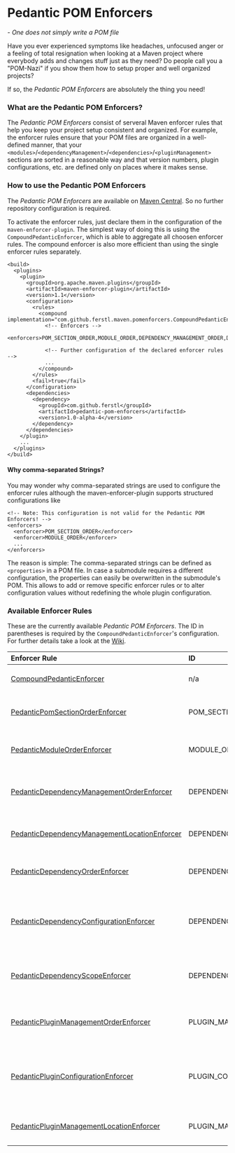 # Pedantic POM Enforcers
*- One does not simply write a POM file*


Have you ever experienced symptoms like headaches, unfocused anger or a feeling of total resignation when looking at a Maven project where everybody adds and changes stuff just as they need? Do people call you a "POM-Nazi" if you show them how to setup proper and well organized projects?

If so, the *Pedantic POM Enforcers* are absolutely the thing you need!


### What are the Pedantic POM Enforcers?
The *Pedantic POM Enforcers* consist of serveral Maven enforcer rules that help you keep your project setup consistent and organized. For example, the enforcer rules ensure that your POM files are organized in a well-defined manner, that your `<modules>`/`<dependencyManagement>`/`<dependencies>`/`<pluginManagement>` sections are sorted in a reasonable way and that version numbers, plugin configurations, etc. are defined only on places where it makes sense.


### How to use the Pedantic POM Enforcers
The *Pedantic POM Enforcers* are available on [Maven Central](http://central.maven.org/maven2/com/github/ferstl/pedantic-pom-enforcers/). So no further repository configuration is required.

To activate the enforcer rules, just declare them in the configuration of the `maven-enforcer-plugin`. The simplest way of doing this is using the `CompoundPedanticEnforcer`, which is able to aggregate all choosen enforcer rules. The compound enforcer is also more efficient than using the single enforcer rules separately.

    <build>
      <plugins>
        <plugin>
          <groupId>org.apache.maven.plugins</groupId>
          <artifactId>maven-enforcer-plugin</artifactId>
          <version>1.1</version>
          <configuration>
            <rules>
              <compound implementation="com.github.ferstl.maven.pomenforcers.CompoundPedanticEnforcer">
                <!-- Enforcers -->
                <enforcers>POM_SECTION_ORDER,MODULE_ORDER,DEPENDENCY_MANAGEMENT_ORDER,DEPENDENCY_ORDER,PLUGIN_MANAGEMENT_ORDER</enforcers>
              
                <!-- Further configuration of the declared enforcer rules -->
                ...
              </compound>
            </rules>
            <fail>true</fail>
          </configuration>
          <dependencies>
            <dependency>
              <groupId>com.github.ferstl</groupId>
              <artifactId>pedantic-pom-enforcers</artifactId>
              <version>1.0-alpha-4</version>
            </dependency>
          </dependencies>
        </plugin>
        ...
      </plugins>
    </build>
    
    
#### Why comma-separated Strings?
You may wonder why comma-separated strings are used to configure the enforcer rules although the maven-enforcer-plugin supports structured configurations like

    <!-- Note: This configuration is not valid for the Pedantic POM Enforcers! -->
    <enforcers>
      <enforcer>POM_SECTION_ORDER</enforcer>
      <enforcer>MODULE_ORDER</enforcer>
      ...
    </enforcers>

The reason is simple: The comma-separated strings can be defined as `<properties>` in a POM file. In case a submodule requires a different configuration, the properties can easily be overwritten in the submodule's POM. This allows to add or remove specific enforcer rules or to alter configuration values without redefining the whole plugin configuration.

### Available Enforcer Rules
These are the currently available *Pedantic POM Enforcers*. The ID in parentheses is required by the `CompoundPedanticEnforcer`'s configuration. For further details take a look at the [Wiki](pedantic-pom-enforcers/wiki/PedanticEnforcerRule).

| Enforcer Rule | ID | Description |
|:------------- |:--- |:----------- |
| [CompoundPedanticEnforcer](pedantic-pom-enforcers/wiki/CompoundPedanticEnforcer) | n/a | Used to aggregate several pedantic enforcer rules. |
| [PedanticPomSectionOrderEnforcer](pedantic-pom-enforcers/wiki/PedanticPomSectionOrderEnforcer) | POM_SECTION_ORDER | This enforcer makes sure that the sections in your POM files are in a defined order. |
| [PedanticModuleOrderEnforcer](pedantic-pom-enforcers/wiki/PedanticModuleOrderEnforcer) | MODULE_ORDER | This enforcer makes sure that your `modules` section is sorted alphabetically. |
| [PedanticDependencyManagementOrderEnforcer](pedantic-pom-enforcers/wiki/PedanticDependencyManagementOrderEnforcer) | DEPENDENCY_MANAGEMENT_ORDER | This enforcer makes sure that all artifacts in your dependency management are ordered. |
| [PedanticDependencyManagementLocationEnforcer](pedantic-pom-enforcers/wiki/PedanticDependencyManagementLocationEnforcer) | DEPENDENCY_MANAGEMENT_LOCATION | Enforces that only a well-defined set of POMs may declare plugin management. |
| [PedanticDependencyOrderEnforcer](pedantic-pom-enforcers/wiki/PedanticDependencyOrderEnforcer) | DEPENDENCY_ORDER | This enforcer makes sure that all artifacts in your dependencies section are ordered. |
| [PedanticDependencyConfigurationEnforcer](pedantic-pom-enforcers/wiki/PedanticDependencyConfigurationEnforcer) | DEPENDENCY_CONFIGURATION | This enforcer makes sure that dependency versions and exclusions are declared in the `<dependencyManagement>` section. |
| [PedanticDependencyScopeEnforcer](pedantic-pom-enforcers/wiki/PedanticDependencyScopeEnforcer) | DEPENDENCY_SCOPE | Enforces that the configured dependencies have to be defined within a specific scope. |
| [PedanticPluginManagementOrderEnforcer](pedantic-pom-enforcers/wiki/PedanticPluginManagementOrderEnforcer) | PLUGIN_MANAGEMENT_ORDER | This enforcer makes sure that all plugins in your plugin management section are ordered. |
| [PedanticPluginConfigurationEnforcer](pedantic-pom-enforcers/wiki/PedanticPluginConfigurationEnforcer) | PLUGIN_CONFIGURATION | Enforces that plugin versions, configurations and dependencies are defined in the `<pluginManagement>` section. |
| [PedanticPluginManagementLocationEnforcer](pedantic-pom-enforcers/wiki/PedanticPluginManagementLocationEnforcer) | PLUGIN_MANAGEMENT_LOCATION | Enforces that only a well-defined set of POMs may declare plugin management. |


